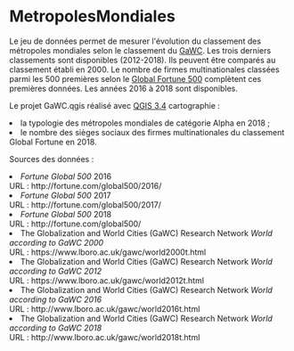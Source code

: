 # MetropolesMondiales

Le jeu de données permet de mesurer l'évolution du classement des métropoles mondiales selon le classement du <a href="https://www.lboro.ac.uk/gawc/group.html">GaWC</a>. Les trois derniers classements sont disponibles (2012-2018). Ils peuvent être comparés au classement établi en 2000. Le nombre de firmes multinationales classées parmi les 500 premières selon le <a href="http://fortune.com/global500">Global Fortune 500</a> complètent ces premières données. Les années 2016 à 2018 sont disponibles.

Le projet GaWC.qgis réalisé avec <a href="https://www.qgis.org/en/site/">QGIS 3.4</a> cartographie :
<li>la typologie des métropoles mondiales de catégorie Alpha en 2018 ;
<li>le nombre des sièges sociaux des firmes multinationales du classement Global Fortune en 2018. 

Sources des données :

<li><i>Fortune Global 500</i> 2016<br>
URL : http://fortune.com/global500/2016/<br>
<li><i>Fortune Global 500</i> 2017<br>
URL : http://fortune.com/global500/2017/<br>
<li><i>Fortune Global 500</i> 2018<br>
URL : http://fortune.com/global500/<br>
<li>The Globalization and World Cities (GaWC) Research Network <i>World according to GaWC 2000</i><br>
URL : https://www.lboro.ac.uk/gawc/world2000t.html<br>
<li>The Globalization and World Cities (GaWC) Research Network <i>World according to GaWC 2012</i><br>
URL : https://www.lboro.ac.uk/gawc/world2012t.html<br>
<li>The Globalization and World Cities (GaWC) Research Network <i>World according to GaWC 2016</i><br>
URL : http://www.lboro.ac.uk/gawc/world2016t.html<br>
<li>The Globalization and World Cities (GaWC) Research Network <i>World according to GaWC 2018</i><br>
URL : http://www.lboro.ac.uk/gawc/world2018t.html<br>
